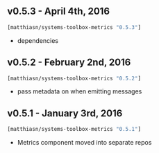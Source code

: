 ## v0.5.3 - April 4th, 2016

```clojure
[matthiasn/systems-toolbox-metrics "0.5.3"]
```

* dependencies

## v0.5.2 - February 2nd, 2016

```clojure
[matthiasn/systems-toolbox-metrics "0.5.2"]
```

* pass metadata on when emitting messages

## v0.5.1 - January 3rd, 2016

```clojure
[matthiasn/systems-toolbox-metrics "0.5.1"]
```

* Metrics component moved into separate repos
